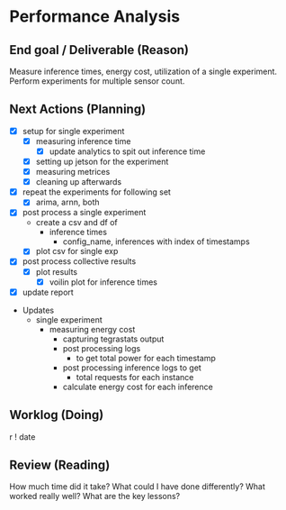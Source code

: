 # Performance Analysis 

## End goal / Deliverable (Reason)

  Measure inference times, energy cost, utilization of a single experiment. 
  Perform experiments for multiple sensor count. 

## Next Actions (Planning)

  * [x] setup for single experiment  
    * [x] measuring inference time 
      * [x] update analytics to spit out inference time
    * [x] setting up jetson for the experiment 
    * [x] measuring metrices 
    * [x] cleaning up afterwards 
   
  * [x] repeat the experiments for following set  
    * [x] arima, arnn, both  
   
  * [x] post process a single experiment 
    * create a csv and df of 
      * inference times
        * config_name, inferences with index of timestamps
    * [x] plot csv for single exp 
    
  * [x] post process collective results  
    * [x] plot results  
      * [x] voilin plot for inference times 
    
  * [x] update report 
  
  * Updates 
    * single experiment 
      * measuring energy cost 
        * capturing tegrastats output 
        * post processing logs 
          * to get total power for each timestamp
        * post processing inference logs to get 
          * total requests for each instance 
        * calculate energy cost for each inference

## Worklog (Doing) 

  r ! date


## Review (Reading)
  How much time did it take? 
  What could I have done differently? 
  What worked really well? 
  What are the key lessons? 
